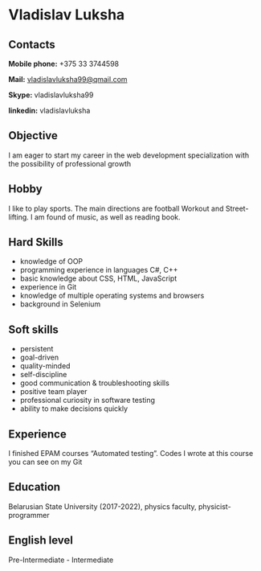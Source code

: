 # Vladislav Luksha

## Contacts

**Mobile phone:** +375 33 3744598

**Mail:** vladislavluksha99@qmail.com

**Skype:** vladislavluksha99

**linkedin:** vladislavluksha

## Objective

I am eager to start my career in the web development specialization with the possibility of professional growth

## Hobby

I like to play sports. The main directions are football Workout and Street-lifting. I am found of music, as well as reading book.

## Hard Skills

- knowledge of OOP
- programming experience in languages C#, C++
- basic knowledge about CSS, HTML, JavaScript
- experience in Git
- knowledge of multiple operating systems and browsers
- background in Selenium

## Soft skills

- persistent
- goal-driven
- quality-minded
- self-discipline
- good communication & troubleshooting skills
- positive team player
- professional curiosity in software testing
- ability to make decisions quickly

## Experience

I finished EPAM courses “Automated testing”.
Codes I wrote at this course you can see on my Git

## Education

Belarusian State University
(2017-2022), physics faculty,
physicist-programmer

## English level

Pre-Intermediate - Intermediate
